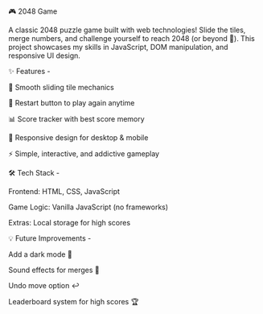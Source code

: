 🎮 2048 Game

A classic 2048 puzzle game built with web technologies!
Slide the tiles, merge numbers, and challenge yourself to reach 2048 (or beyond 👀).
This project showcases my skills in JavaScript, DOM manipulation, and responsive UI design.

✨ Features - 

🎲 Smooth sliding tile mechanics

🔄 Restart button to play again anytime

📊 Score tracker with best score memory

📱 Responsive design for desktop & mobile

⚡ Simple, interactive, and addictive gameplay

🛠️ Tech Stack - 

Frontend: HTML, CSS, JavaScript

Game Logic: Vanilla JavaScript (no frameworks)

Extras: Local storage for high scores

💡 Future Improvements - 

Add a dark mode 🌙

Sound effects for merges 🎵

Undo move option ↩️

Leaderboard system for high scores 🏆
